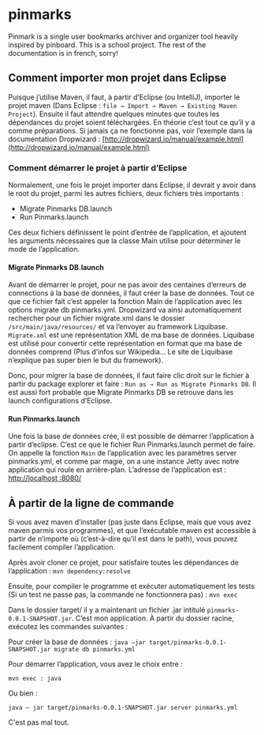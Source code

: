 pinmarks
========

Pinmark is a single user bookmarks archiver and organizer tool heavily inspired by pinboard. This is a school project. The rest of the documentation is in french, sorry!

## Comment importer mon projet dans Eclipse
Puisque j’utilise Maven, il faut, à partir d’Eclipse (ou IntelliJ), importer le projet maven (Dans Eclipse : `file → Import → Maven → Existing Maven Project`). Ensuite il faut attendre quelques minutes que toutes les dépendances du projet soient téléchargées. En théorie c’est tout ce qu’il y a comme préparations. Si jamais ça ne fonctionne pas, voir l’exemple dans la documentation Dropwizard : [http://dropwizard.io/manual/example.html](http://dropwizard.io/manual/example.html)

### Comment démarrer le projet à partir d’Eclipse
Normalement, une fois le projet importer dans Eclipse, il devrait y avoir dans le root du projet, parmi les autres fichiers, deux fichiers très importants :
* Migrate Pinmarks DB.launch
* Run Pinmarks.launch

Ces deux fichiers définissent le point d’entrée de l’application, et ajoutent les arguments nécessaires que la classe Main utilise pour déterminer le mode de l’application.

#### Migrate Pinmarks DB.launch
Avant de démarrer le projet, pour ne pas avoir des centaines d’erreurs de connections à la base de données, il faut créer la base de données. Tout ce que ce fichier fait c’est appeler la fonction Main de l’application avec les options migrate db pinmarks.yml. Dropwizard va ainsi automatiquement rechercher pour un fichier migrate.xml dans le dossier `/src/main/java/resources/` et va l’envoyer au framework Liquibase. `Migrate.xml` est une représentation XML de ma base de données. Liquibase est utilisé pour convertir cette représentation en format que ma base de données comprend (Plus d’infos sur Wikipedia… Le site de Liquibase n’explique pas super bien le but du framework).

Donc, pour migrer la base de données, il faut faire clic droit sur le fichier à partir du package explorer et faire : `Run as → Run as Migrate Pinmarks DB`. Il est aussi fort probable que Migrate Pinmarks DB se retrouve dans les launch configurations d’Eclipse.

#### Run Pinmarks.launch
Une fois la base de données crée, il est possible de démarrer l’application à partir d’eclipse. C’est ce que le fichier Run Pinmarks.launch permet de faire. On appelle la fonction `Main` de l’application avec les paramètres server pinmarks.yml, et comme par magie, on a une instance Jetty avec notre application qui roule en arrière-plan.
L’adresse de l’application est : [http://localhost :8080/](http://localhost :8080/)


## À partir de la ligne de commande
Si vous avez maven d’installer (pas juste dans Eclipse, mais que vous avez maven parmis vos programmes), et que l’exécutable maven est accessible à partir de n’importe où (c’est-à-dire qu’il est dans le path), vous pouvez facilement compiler l’application.

Après avoir cloner ce projet, pour satisfaire toutes les dépendances de l’application : `mvn dependency:resolve`

Ensuite, pour compiler le programme et exécuter automatiquement les tests (Si un test ne passe pas, la commande ne fonctionnera pas) : `mvn exec`

Dans le dossier target/ il y a maintenant un fichier .jar intitulé `pinmarks-0.0.1-SNAPSHOT.jar`. C’est mon application. À partir du dossier racine, exécutez les commandes suivantes :

Pour créer la base de données : `java –jar target/pinmarks-0.0.1-SNAPSHOT.jar migrate db pinmarks.yml`

Pour démarrer l’application, vous avez le choix entre :
	
    mvn exec : java

Ou bien :
	
    java – jar target/pinmarks-0.0.1-SNAPSHOT.jar server pinmarks.yml

C'est pas mal tout.
